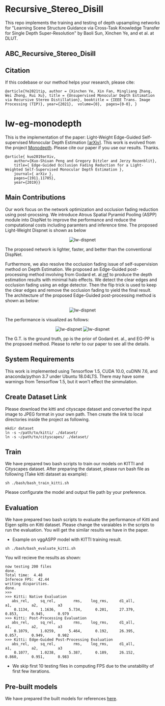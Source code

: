 # Recursive_Stereo_Disill
This repo implements the training and testing of depth upsampling networks for "Learning Scene Structure Guidance via Cross-Task Knowledge Transfer for Single Depth Super-Resolution" by Baoli Sun, Xinchen Ye, and et al. at DLUT.

## ABC_Recursive_Stereo_Disill

## Citation

If this codebase or our method helps your research, please cite:

` @article{Ye2021tip,
   author = {Xinchen Ye, Xin Fan, Mingliang Zhang, Wei Zhong, Rui Xu},
   title = {Unsupervised Monocular Depth Estimation via Recursive Stereo Distillation},
   booktitle = {IEEE Trans. Image Processing (TIP)},
   year={2021}, 
   volume={0}, 
   pages={0-0},
} `



# lw-eg-monodepth
This is the implementation of the paper: Light-Weight Edge-Guided Self-supervised Monocular Depth Estimation [[arXiv](https://arxiv.org/abs/1911.11705)]. This work is evolved from the project [Monodepth](https://github.com/mrharicot/monodepth). Please cite our paper if you use our results. Thanks.
```
@article{ kuo2019arXiv,
    author={Kuo-Shiuan Peng and Gregory Ditzler and Jerzy Rozenblit},
    title={ Edge-Guided Occlusion Fading Reduction for a Light-Weighted Self-Supervised Monocular Depth Estimation },
    journal={ arXiv },
    pages={1911.11705}, 
    year={2019}}
```

## Main Contributions
Our work focus on the network optimization and occlusion fading reduction using post-procssing. We introduce Atrous Spatial Pyramid Pooling (ASPP) module into DispNet to improve the performance and reduce the computational costs including paramters and inference time. The proposed Light-Weight Dispnet is shown as below
<p align="center">
  <img src="https://github.com/kspeng/lw-eg-monodepth/blob/master/fig/lw-eg-network.jpg" alt="lw-dispnet">
</p>
The proposed network is lighter, faster, and better than the conventional DispNet. 


Furthermore, we also resolve the occlusion fading issue of self-supervision method on Depth Estimation. We proposed an Edge-Guided post-processing method involving from Godard et. al.[ref](https://github.com/mrharicot/monodepth) to produce the depth estimation results with minimal halo effects. We detect the clear edges and occlusion fading using an edge detector. Then the flip trick is used to keep the clear edges and remove the occlusion fading to yield the final result. The architecture of the proposed Edge-Guided post-processing method is shown as below:
<p align="center">
  <img src="https://github.com/kspeng/lw-eg-monodepth/blob/master/fig/lw-eg-post-proc.png" alt="lw-dispnet">
</p>

The performance is visualized as follows:
<p align="center">
  <img src="https://github.com/kspeng/lw-eg-monodepth/blob/master/fig/lw-eg-mde-demo.png" alt="lw-dispnet">
  <img src="https://github.com/kspeng/lw-eg-monodepth/blob/master/fig/lw-eg-mde-demo-2.png" alt="lw-dispnet">    
</p>
The G.T. is the ground truth, pp is the prior of Godard et. al., and EG-PP is the propsoed method. Please to refer to our paper to see all the details. 

## System Requirements
This work is implemented using Tensorflow 1.5, CUDA 10.0, cuDNN 7.6, and anaconda/python 3.7 under Ubuntu 18.04LTS. There may have some warnings from Tensorflow 1.5, but it won't effect the simmulation.  

## Create Dataset Link
Please download the kitti and cityscape dataset and converted the input image to JPEG format in your own path. Then create the link to local directories inside the project as following. 
```
mkdir dataset
ln -s ~/path/to/kitti/ ./dataset/
ln -s ~/path/to/cityscapes/ ./dataset/
```

## Train
We have prepared two bash scripts to train our models on KITTI and Cityscapes dataset. After preparing the dataset, please run bash file as following (Take kitti dataset as example): 
```
sh ./bash/bash_train_kitti.sh
```
Please configurate the model and output file path by your preference.

## Evaluation 
We have prepared two bash scripts to evaluate the performance of Kitti and Eigen splits on Kitti dataset. Please change the varaiables in the scripts to run the evaluation. You will get the similar results we have in the paper.
* Example on vggASPP model with KITTI training result.
```
sh ./bash/bash_evaluate_kitti.sh
```
You will recieve the results as shown:
```
now testing 200 files
done.
Total time:  4.48
Inferece FPS:  42.44
writing disparities.
done.
>>> 
>>> Kitti: Native Evaluation
   abs_rel,     sq_rel,        rms,    log_rms,     d1_all,         a1,         a2,         a3
    0.1134,     1.1636,      5.734,      0.201,     27.379,      0.853,      0.945,      0.979
>>> Kitti: Post-Processing Evaluation
   abs_rel,     sq_rel,        rms,    log_rms,     d1_all,         a1,         a2,         a3
    0.1079,     1.0259,      5.464,      0.192,     26.395,      0.857,      0.949,      0.982
>>> Kitti: Edge-Guided Post-Processing Evaluation
   abs_rel,     sq_rel,        rms,    log_rms,     d1_all,         a1,         a2,         a3
    0.1077,     1.0238,      5.387,      0.189,     26.152,      0.860,      0.951,      0.983
```
* We skip first 10 testing files in computing FPS due to the unstability of first few iterations. 

## Pre-built models

We have prepared the built models for references [here](https://drive.google.com/open?id=1njgQyNf4Bk5TEQoXzgN4vs31Texi0sxN).
